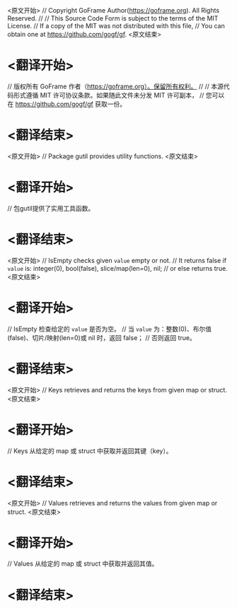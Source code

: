 
<原文开始>
// Copyright GoFrame Author(https://goframe.org). All Rights Reserved.
//
// This Source Code Form is subject to the terms of the MIT License.
// If a copy of the MIT was not distributed with this file,
// You can obtain one at https://github.com/gogf/gf.
<原文结束>

# <翻译开始>
// 版权所有 GoFrame 作者（https://goframe.org）。保留所有权利。
//
// 本源代码形式遵循 MIT 许可协议条款。如果随此文件未分发 MIT 许可副本，
// 您可以在 https://github.com/gogf/gf 获取一份。
# <翻译结束>


<原文开始>
// Package gutil provides utility functions.
<原文结束>

# <翻译开始>
// 包gutil提供了实用工具函数。
# <翻译结束>


<原文开始>
// IsEmpty checks given `value` empty or not.
// It returns false if `value` is: integer(0), bool(false), slice/map(len=0), nil;
// or else returns true.
<原文结束>

# <翻译开始>
// IsEmpty 检查给定的 `value` 是否为空。
// 当 `value` 为：整数(0)、布尔值(false)、切片/映射(len=0)或 nil 时，返回 false；
// 否则返回 true。
# <翻译结束>


<原文开始>
// Keys retrieves and returns the keys from given map or struct.
<原文结束>

# <翻译开始>
// Keys 从给定的 map 或 struct 中获取并返回其键（key）。
# <翻译结束>


<原文开始>
// Values retrieves and returns the values from given map or struct.
<原文结束>

# <翻译开始>
// Values 从给定的 map 或 struct 中获取并返回其值。
# <翻译结束>

